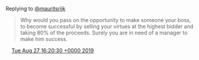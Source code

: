 Replying to [@mauritsrijk](https://twitter.com/mauritsrijk/status/1166239565520277504)

> Why would you pass on the opportunity to make someone your boss, to become successful by selling your virtues at the highest bidder and taking 80% of the proceeds\. Surely you are in need of a manager to make him success\.

<img src="../../media/tweet.ico" width="12" /> [Tue Aug 27 16:20:30 +0000 2019](https://twitter.com/DromerDenker/status/1166385007176253440)